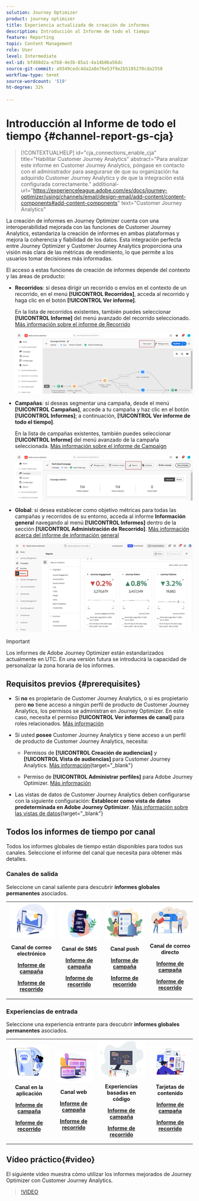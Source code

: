 ```yaml
---
solution: Journey Optimizer
product: journey optimizer
title: Experiencia actualizada de creación de informes
description: Introducción al Informe de todo el tiempo
feature: Reporting
topic: Content Management
role: User
level: Intermediate
exl-id: bfd88d2a-e7b8-4e3b-85a1-4a14b0ba56dc
source-git-commit: a9349cedc4da2a8e76e53f9e2b5185270cda2558
workflow-type: tm+mt
source-wordcount: '519'
ht-degree: 32%

---
```


# Introducción al Informe de todo el tiempo {#channel-report-gs-cja}

>[!CONTEXTUALHELP]
>id="cja_connections_enable_cja"
>title="Habilitar Customer Journey Analytics"
>abstract="Para analizar este informe en Customer Journey Analytics, póngase en contacto con el administrador para asegurarse de que su organización ha adquirido Customer Journey Analytics y de que la integración está configurada correctamente."
>additional-url="https://experienceleague.adobe.com/es/docs/journey-optimizer/using/channels/email/design-email/add-content/content-components#add-content-components" text="Customer Journey Analytics"

La creación de informes en Journey Optimizer cuenta con una interoperabilidad mejorada con las funciones de Customer Journey Analytics, estandariza la creación de informes en ambas plataformas y mejora la coherencia y fiabilidad de los datos. Esta integración perfecta entre Journey Optimizer y Customer Journey Analytics proporciona una visión más clara de las métricas de rendimiento, lo que permite a los usuarios tomar decisiones más informadas.

El acceso a estas funciones de creación de informes depende del contexto y las áreas de producto:

* **Recorridos**: si desea dirigir un recorrido o envíos en el contexto de un recorrido, en el menú **[!UICONTROL Recorridos]**, acceda al recorrido y haga clic en el botón **[!UICONTROL Ver informe]**.

  En la lista de recorridos existentes, también puedes seleccionar **[!UICONTROL Informe]** del menú avanzado del recorrido seleccionado. [Más información sobre el informe de Recorrido](journey-global-report-cja.md)

  ![](assets/gs-cja-report-3.png)

* **Campañas**: si deseas segmentar una campaña, desde el menú **[!UICONTROL Campañas]**, accede a tu campaña y haz clic en el botón **[!UICONTROL Informes]**; a continuación, **[!UICONTROL Ver informe de todo el tiempo]**.

  En la lista de campañas existentes, también puedes seleccionar **[!UICONTROL Informe]** del menú avanzado de la campaña seleccionada. [Más información sobre el informe de Campaign](campaign-global-report-cja.md)

  ![](assets/gs-cja-report-2.png)

* **Global**: si desea establecer como objetivo métricas para todas las campañas y recorridos de su entorno, acceda al informe **Información general** navegando al menú **[!UICONTROL Informes]** dentro de la sección **[!UICONTROL Administración de Recorrido]**. [Más información acerca del informe de información general](channel-report-cja.md)

  ![](assets/gs-cja-report-1.png)

>[!IMPORTANT]
>
>Los informes de Adobe Journey Optimizer están estandarizados actualmente en UTC. En una versión futura se introducirá la capacidad de personalizar la zona horaria de los informes.

## Requisitos previos {#prerequisites}

* Si **no** es propietario de Customer Journey Analytics, o si es propietario pero **no** tiene acceso a ningún perfil de producto de Customer Journey Analytics, los permisos se administran en Journey Optimizer. En este caso, necesita el permiso **[!UICONTROL Ver informes de canal]** para roles relacionados. [Más información](../administration/permissions.md)

* Si usted **posee** Customer Journey Analytics y tiene acceso a un perfil de producto de Customer Journey Analytics, necesita:

   * Permisos de **[!UICONTROL Creación de audiencias]** y **[!UICONTROL Vista de audiencias]** para Customer Journey Analytics. [Más información](https://experienceleague.adobe.com/es/docs/analytics-platform/using/technotes/access-control){target="_blank"}

   * Permiso de **[!UICONTROL Administrar perfiles]** para Adobe Journey Optimizer. [Más información](../administration/permissions.md)

* Las vistas de datos de Customer Journey Analytics deben configurarse con la siguiente configuración: **Establecer como vista de datos predeterminada en Adobe Journey Optimizer**. [Más información sobre las vistas de datos](https://experienceleague.adobe.com/es/docs/analytics-platform/using/cja-dataviews/create-dataview){target="_blank"}


## Todos los informes de tiempo por canal

Todos los informes globales de tiempo están disponibles para todos sus canales. Seleccione el informe del canal que necesita para obtener más detalles.

### Canales de salida

Seleccione un canal saliente para descubrir **informes globales permanentes** asociados.

<table style="table-layout:fixed"><tr style="border: 0;">
<td><img alt="Correo electrónico" src="../channels/assets/do-not-localize/email.png">
<div align="center"><p><strong>Canal de correo electrónico</strong></p><p><a href="campaign-global-report-cja-email.md"><strong>Informe de campaña</strong></a></p><p><a href="journey-global-report-cja-email.md"><strong>Informe de recorrido</strong></a></p></div></td>
<td><a href="campaign-global-report-cja-sms.md"><img alt="SMS" src="../channels/assets/do-not-localize/sms.png"></a>
<div align="center"><p><strong>Canal de SMS</strong></p><p><a href="campaign-global-report-cja-sms.md"><strong>Informe de campaña</strong></a></p><p><a href="journey-global-report-cja-sms.md"><strong>Informe de recorrido</strong></a></p></div></td>
<td><a href="campaign-global-report-cja-push.md"><img alt="push" src="../channels/assets/do-not-localize/push.png"></a>
<div align="center"><p><strong>Canal push</strong></p><p><a href="campaign-global-report-cja-push.md"><strong>Informe de campaña</strong></a></p><p><a href="journey-global-report-cja-push.md"><strong>Informe de recorrido</strong></a></p></div></td>
<td><a href="campaign-global-report-cja-direct.md"><img alt="Correo directo" src="../channels/assets/do-not-localize/direct-mail.jpg"></a>
<div align="center"><p><strong>Canal de correo directo</strong></p><p><a href="campaign-global-report-cja-direct.md"><strong>Informe de campaña</strong></a></p><p><a href="journey-global-report-cja-direct.md"><strong>Informe de recorrido</strong></a></p></div></td>
</tr></table>

### Experiencias de entrada

Seleccione una experiencia entrante para descubrir **informes globales permanentes** asociados.

<table style="table-layout:fixed"><tr style="border: 0;">
<td><img alt="En la aplicación" src="../channels/assets/do-not-localize/inapp.jpg">
<div align="center"><p><strong>Canal en la aplicación</strong></p><p><a href="campaign-global-report-cja-inapp.md"><strong>Informe de campaña</strong></a></p><p><a href="journey-global-report-cja-inapp.md"><strong>Informe de recorrido</strong></a></p></div></td>
<td><p><img alt="Web" src="../channels/assets/do-not-localize/web.jpg"></p>
<div align="center"><p><strong>Canal web</strong></p><p><a href="campaign-global-report-cja-web.md"><strong>Informe de campaña</strong></a></p><p><a href="journey-global-report-cja-web.md"><strong>Informe de recorrido</strong></a></p></div></td>
<td><img alt="Experiencia basada en código" src="../channels/assets/do-not-localize/code.png">
<div align="center"><p><strong>Experiencias basadas en código</strong></p><p><a href="campaign-global-report-cja-code.md"><strong>Informe de campaña</strong></a></p><p><a href="campaign-global-report-cja-code.md"><strong>Informe de recorrido</strong></a></p></div></td>
<td><img alt="Tarjetas de contenido" src="../channels/assets/do-not-localize/cards.png">
<div align="center"><p><strong>Tarjetas de contenido</strong></p><p><a href="campaign-global-report-cja-content.md"><strong>Informe de campaña</strong></a></p><p><a href="journey-global-report-cja-content.md"><strong>Informe de recorrido</strong></a></p></div></td>
</tr></table>

## Vídeo práctico{#video}

El siguiente vídeo muestra cómo utilizar los informes mejorados de Journey Optimizer con Customer Journey Analytics.

>[!VIDEO](https://video.tv.adobe.com/v/3430413)